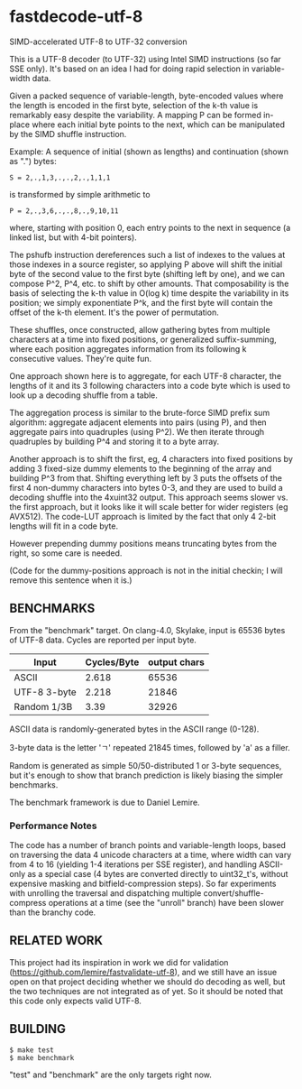 # fastdecode-utf-8
SIMD-accelerated UTF-8 to UTF-32 conversion


This is a UTF-8 decoder (to UTF-32) using Intel SIMD instructions (so far SSE only).  It's based on an idea I had for doing rapid selection in variable-width data.

Given a  packed sequence of variable-length, byte-encoded values where the length is encoded in the first byte, selection of the k-th value is remarkably easy despite the variability.
A mapping P can be formed in-place where each initial byte points to the next, which can be manipulated by the SIMD shuffle instruction.

Example:  A sequence of initial (shown as lengths) and continuation (shown as ".") bytes:

    S = 2,.,1,3,.,.,2,.,1,1,1

is transformed by simple arithmetic to

    P = 2,.,3,6,.,.,8,.,9,10,11
    
where, starting with position 0, each entry points to the next in sequence (a linked list, but with 4-bit pointers).

The pshufb instruction dereferences such a list of indexes to the values at those indexes in a source register, so applying P above will shift the initial byte of the second value to the first byte (shifting left by one), and we can compose P^2, P^4, etc. to shift by other amounts. 
That composability is the basis of selecting the k-th value in O(log k) time despite the variability in its position; we simply exponentiate P^k, and the first byte will contain the offset of the k-th element.  It's the power of permutation.

These shuffles, once constructed, allow gathering bytes from multiple characters at a time into fixed positions, or generalized suffix-summing, where each position aggregates information from its following k consecutive values.  They're quite fun.

One approach shown here is to aggregate, for each UTF-8 character, the lengths of it and its 3 following characters into a code byte which is used to look up a decoding shuffle from a table.

The aggregation process is similar to the brute-force SIMD prefix sum algorithm:  aggregate adjacent elements into pairs (using P), and then aggregate pairs into quadruples (using P^2).  We then iterate through quadruples by building P^4 and storing it to a byte array.

Another approach is to shift the first, eg, 4 characters into fixed positions by adding 3 fixed-size dummy elements to the beginning of the array and building P^3 from that.  Shifting everything left by 3 puts the offsets of the first 4 non-dummy characters into bytes 0-3, and they are used to build a decoding shuffle into the 4xuint32 output.  This approach seems slower vs. the first approach, but it looks like it will scale better for wider registers (eg AVX512).  The code-LUT approach is limited by the fact that only 4 2-bit lengths will fit in a code byte.

However prepending dummy positions means truncating bytes from the right, so some care is needed.

(Code for the dummy-positions approach is not in the initial checkin; I will remove this sentence when it is.)

## BENCHMARKS

From the "benchmark" target.  On clang-4.0, Skylake, input is 65536 bytes of UTF-8 data.  Cycles are reported per input byte.

| Input        | Cycles/Byte | output chars | 
|--------------|-------------|--------------|
| ASCII        | 2.618       | 65536        |
| UTF-8 3-byte | 2.218       | 21846        | 
| Random 1/3B  | 3.39        | 32926        | 

ASCII data is randomly-generated bytes in the ASCII range (0-128).

3-byte data is the letter 'ㄱ' repeated 21845 times, followed by 'a' as a filler.

Random is generated as simple 50/50-distributed 1 or 3-byte sequences, but it's enough to show that branch prediction is likely biasing the simpler benchmarks.

The benchmark framework is due to Daniel Lemire.

### Performance Notes

The code has a number of branch points and variable-length loops, based on traversing the data 4 unicode characters at a time, where width can vary from 4 to 16 (yielding 1-4 iterations per SSE register), and handling ASCII-only as a special case (4 bytes are converted directly to uint32_t's, without expensive masking and bitfield-compression steps).  So far experiments with unrolling the traversal and dispatching multiple convert/shuffle-compress operations at a time (see the "unroll" branch) have been slower than the branchy code.

## RELATED WORK

This project had its inspiration in work we did for validation (https://github.com/lemire/fastvalidate-utf-8), and we still have an issue open on that project deciding whether we should do decoding as well, but the two techniques are not integrated as of yet.  So it should be noted that this code only expects valid UTF-8.

## BUILDING

    $ make test
    $ make benchmark

"test" and "benchmark" are the only targets right now.
